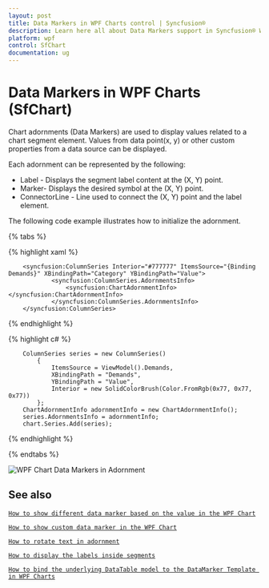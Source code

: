 ```yaml
---
layout: post
title: Data Markers in WPF Charts control | Syncfusion®
description: Learn here all about Data Markers support in Syncfusion® WPF Charts (SfChart) control, its elements and more details.
platform: wpf
control: SfChart
documentation: ug
---
```


# Data Markers in WPF Charts (SfChart)

Chart adornments (Data Markers) are used to display values related to a chart segment element. Values from data point(x, y) or other custom properties from a data source can be displayed. 

Each adornment can be represented by the following:

* Label - Displays the segment label content at the (X, Y) point.
* Marker- Displays the desired symbol at the (X, Y) point.
* ConnectorLine - Line used to connect the (X, Y) point and the label element.

The following code example illustrates how to initialize the adornment.

{% tabs %}

{% highlight xaml %}

        <syncfusion:ColumnSeries Interior="#777777" ItemsSource="{Binding Demands}" XBindingPath="Category" YBindingPath="Value">
                <syncfusion:ColumnSeries.AdornmentsInfo>
                    <syncfusion:ChartAdornmentInfo></syncfusion:ChartAdornmentInfo>
                </syncfusion:ColumnSeries.AdornmentsInfo>
        </syncfusion:ColumnSeries> 

{% endhighlight %}

{% highlight c# %}

        ColumnSeries series = new ColumnSeries()
            {
                ItemsSource = ViewModel().Demands,
                XBindingPath = "Demands",
                YBindingPath = "Value",
                Interior = new SolidColorBrush(Color.FromRgb(0x77, 0x77, 0x77))
            };
        ChartAdornmentInfo adornmentInfo = new ChartAdornmentInfo();
        series.AdornmentsInfo = adornmentInfo;
        chart.Series.Add(series);

{% endhighlight %}

{% endtabs %}

![WPF Chart Data Markers in Adornment](Adornments_images/wpf-chart-data-markers-in-adornment.PNG) 

## See also

[`How to show different data marker based on the value in the WPF Chart`](https://support.syncfusion.com/kb/article/9396/how-to-show-different-data-marker-based-on-the-value-in-the-wpf-chart)

[`How to show custom data marker in the WPF Chart`](https://support.syncfusion.com/kb/article/9620/how-to-show-custom-data-marker-in-the-wpf-chart)

[`How to rotate text in adornment`](https://support.syncfusion.com/kb/article/3135/how-to-rotate-text-in-adornment-of-wpf-chart-sfchart)

[`How to display the labels inside segments`](https://support.syncfusion.com/kb/article/2773/how-to-display-the-labels-inside-segments-in-wpf-chart-sfchart)

[`How to bind the underlying DataTable model to the DataMarker Template in WPF Charts`](https://support.syncfusion.com/kb/article/10047/how-to-bind-the-underlying-datatable-model-to-the-datamarker-template-in-wpf-charts)


